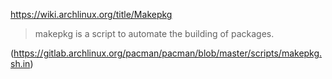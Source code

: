 https://wiki.archlinux.org/title/Makepkg

> makepkg is a script to automate the building of packages.

(https://gitlab.archlinux.org/pacman/pacman/blob/master/scripts/makepkg.sh.in)
